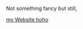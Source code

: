    <p>Not something fancy but still,</p>
   
   <a href='https://sapkarian.dev/'><p>my Website hoho</p></a>
